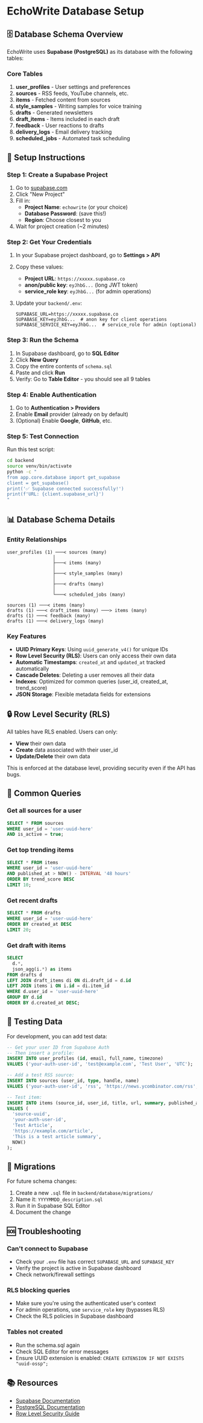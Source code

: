 # EchoWrite Database Setup

## 🗄️ Database Schema Overview

EchoWrite uses **Supabase (PostgreSQL)** as its database with the following tables:

### Core Tables

1. **user_profiles** - User settings and preferences
2. **sources** - RSS feeds, YouTube channels, etc.
3. **items** - Fetched content from sources
4. **style_samples** - Writing samples for voice training
5. **drafts** - Generated newsletters
6. **draft_items** - Items included in each draft
7. **feedback** - User reactions to drafts
8. **delivery_logs** - Email delivery tracking
9. **scheduled_jobs** - Automated task scheduling

## 🚀 Setup Instructions

### Step 1: Create a Supabase Project

1. Go to [supabase.com](https://supabase.com)
2. Click "New Project"
3. Fill in:
   - **Project Name**: `echowrite` (or your choice)
   - **Database Password**: (save this!)
   - **Region**: Choose closest to you
4. Wait for project creation (~2 minutes)

### Step 2: Get Your Credentials

1. In your Supabase project dashboard, go to **Settings > API**
2. Copy these values:

   - **Project URL**: `https://xxxxx.supabase.co`
   - **anon/public key**: `eyJhbG...` (long JWT token)
   - **service_role key**: `eyJhbG...` (for admin operations)

3. Update your `backend/.env`:
   ```env
   SUPABASE_URL=https://xxxxx.supabase.co
   SUPABASE_KEY=eyJhbG...  # anon key for client operations
   SUPABASE_SERVICE_KEY=eyJhbG...  # service_role for admin (optional)
   ```

### Step 3: Run the Schema

1. In Supabase dashboard, go to **SQL Editor**
2. Click **New Query**
3. Copy the entire contents of `schema.sql`
4. Paste and click **Run**
5. Verify: Go to **Table Editor** - you should see all 9 tables

### Step 4: Enable Authentication

1. Go to **Authentication > Providers**
2. Enable **Email** provider (already on by default)
3. (Optional) Enable **Google**, **GitHub**, etc.

### Step 5: Test Connection

Run this test script:

```bash
cd backend
source venv/bin/activate
python -c "
from app.core.database import get_supabase
client = get_supabase()
print('✅ Supabase connected successfully!')
print(f'URL: {client.supabase_url}')
"
```

## 📊 Database Schema Details

### Entity Relationships

```
user_profiles (1) ───< sources (many)
                 │
                 ├───< items (many)
                 │
                 ├───< style_samples (many)
                 │
                 ├───< drafts (many)
                 │
                 └───< scheduled_jobs (many)

sources (1) ───< items (many)
drafts (1) ───< draft_items (many) ───> items (many)
drafts (1) ───< feedback (many)
drafts (1) ───< delivery_logs (many)
```

### Key Features

- **UUID Primary Keys**: Using `uuid_generate_v4()` for unique IDs
- **Row Level Security (RLS)**: Users can only access their own data
- **Automatic Timestamps**: `created_at` and `updated_at` tracked automatically
- **Cascade Deletes**: Deleting a user removes all their data
- **Indexes**: Optimized for common queries (user_id, created_at, trend_score)
- **JSON Storage**: Flexible metadata fields for extensions

## 🔒 Row Level Security (RLS)

All tables have RLS enabled. Users can only:

- **View** their own data
- **Create** data associated with their user_id
- **Update/Delete** their own data

This is enforced at the database level, providing security even if the API has bugs.

## 📝 Common Queries

### Get all sources for a user

```sql
SELECT * FROM sources
WHERE user_id = 'user-uuid-here'
AND is_active = true;
```

### Get top trending items

```sql
SELECT * FROM items
WHERE user_id = 'user-uuid-here'
AND published_at > NOW() - INTERVAL '48 hours'
ORDER BY trend_score DESC
LIMIT 10;
```

### Get recent drafts

```sql
SELECT * FROM drafts
WHERE user_id = 'user-uuid-here'
ORDER BY created_at DESC
LIMIT 20;
```

### Get draft with items

```sql
SELECT
  d.*,
  json_agg(i.*) as items
FROM drafts d
LEFT JOIN draft_items di ON di.draft_id = d.id
LEFT JOIN items i ON i.id = di.item_id
WHERE d.user_id = 'user-uuid-here'
GROUP BY d.id
ORDER BY d.created_at DESC;
```

## 🧪 Testing Data

For development, you can add test data:

```sql
-- Get your user ID from Supabase Auth
-- Then insert a profile:
INSERT INTO user_profiles (id, email, full_name, timezone)
VALUES ('your-auth-user-id', 'test@example.com', 'Test User', 'UTC');

-- Add a test RSS source:
INSERT INTO sources (user_id, type, handle, name)
VALUES ('your-auth-user-id', 'rss', 'https://news.ycombinator.com/rss', 'Hacker News');

-- Test item:
INSERT INTO items (source_id, user_id, title, url, summary, published_at)
VALUES (
  'source-uuid',
  'your-auth-user-id',
  'Test Article',
  'https://example.com/article',
  'This is a test article summary',
  NOW()
);
```

## 🔄 Migrations

For future schema changes:

1. Create a new `.sql` file in `backend/database/migrations/`
2. Name it: `YYYYMMDD_description.sql`
3. Run it in Supabase SQL Editor
4. Document the change

## 🆘 Troubleshooting

### Can't connect to Supabase

- Check your `.env` file has correct `SUPABASE_URL` and `SUPABASE_KEY`
- Verify the project is active in Supabase dashboard
- Check network/firewall settings

### RLS blocking queries

- Make sure you're using the authenticated user's context
- For admin operations, use `service_role` key (bypasses RLS)
- Check the RLS policies in Supabase dashboard

### Tables not created

- Run the schema.sql again
- Check SQL Editor for error messages
- Ensure UUID extension is enabled: `CREATE EXTENSION IF NOT EXISTS "uuid-ossp";`

## 📚 Resources

- [Supabase Documentation](https://supabase.com/docs)
- [PostgreSQL Documentation](https://www.postgresql.org/docs/)
- [Row Level Security Guide](https://supabase.com/docs/guides/auth/row-level-security)
